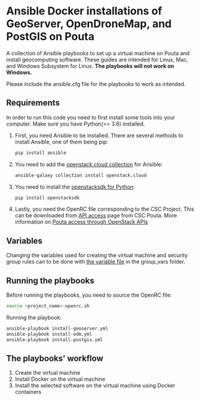 # Ansible Docker installations of GeoServer, OpenDroneMap, and PostGIS on Pouta

A collection of Ansible playbooks to set up a virtual machine on Pouta and install geocomputing software. These guides are intended for Linux, Mac, and Windows Subsystem for Linux. **The playbooks will not work on Windows.**

Please include the ansible.cfg file for the playbooks to work as intended.

## Requirements

In order to run this code you need to first install some tools into your computer. Make sure you have Python(>= 3.6) installed.

1. First, you need Ansible to be installed. There are several methods to install Ansible, one of them being pip:
   
   ```bash
   pip install ansible
   ```
2. You need to add the [openstack.cloud collection](https://docs.ansible.com/ansible/latest/collections/openstack/cloud/index.html) for Ansible:
   
   ```bash
   ansible-galaxy collection install openstack.cloud
   ```
3. You need to install the [openstacksdk for Python](https://pypi.org/project/openstacksdk/):
   
   ```bash
   pip install openstacksdk
   ```
4. Lastly, you need the OpenRC file corresponding to the CSC Project. This can be downloaded from [API access](https://pouta.csc.fi/dashboard/project/api_access/) page from CSC Pouta. More information on [Pouta access through OpenStack APIs](https://docs.csc.fi/cloud/pouta/api-access/)

## Variables

Changing the variables used for creating the virtual machine and security group rules can to be done with [the variable file](group_vars/all.yml) in the group_vars folder.

## Running the playbooks

Before running the playbooks, you need to source the OpenRC file:

   ```bash
   source <project_name>-openrc.sh
   ```

Running the playbook:

   ```bash
   ansible-playbook install-geoserver.yml
   ansible-playbook install-odm.yml
   ansible-playbook install-postgis.yml
   ```

## The playbooks' workflow

1. Create the virtual machine
2. Install Docker on the virtual machine
3. Install the selected software on the virtual machine using Docker containers

